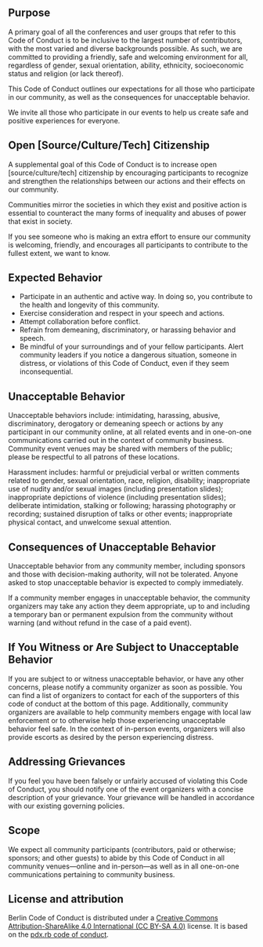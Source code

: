 Purpose
-------

A primary goal of all the conferences and user groups that refer to this Code of Conduct is to be inclusive to the largest number of contributors, with the most varied and diverse backgrounds possible. As such, we are committed to providing a friendly, safe and welcoming environment for all, regardless of gender, sexual orientation, ability, ethnicity, socioeconomic status and religion (or lack thereof).

This Code of Conduct outlines our expectations for all those who participate in our community, as well as the consequences for unacceptable behavior.

We invite all those who participate in our events to help us create safe and positive experiences for everyone.


Open [Source/Culture/Tech] Citizenship
--------------------------------------

A supplemental goal of this Code of Conduct is to increase open [source/culture/tech] citizenship by encouraging participants to recognize and strengthen the relationships between our actions and their effects on our community.

Communities mirror the societies in which they exist and positive action is essential to counteract the many forms of inequality and abuses of power that exist in society.

If you see someone who is making an extra effort to ensure our community is welcoming, friendly, and encourages all participants to contribute to the fullest extent, we want to know.


Expected Behavior
-----------------

*	Participate in an authentic and active way. In doing so, you contribute to the health and longevity of this community.
*	Exercise consideration and respect in your speech and actions.
*	Attempt collaboration before conflict.
*	Refrain from demeaning, discriminatory, or harassing behavior and speech.
*	Be mindful of your surroundings and of your fellow participants. Alert community leaders if you notice a dangerous situation, someone in distress, or violations of this Code of Conduct, even if they seem inconsequential.


Unacceptable Behavior
---------------------

Unacceptable behaviors include: intimidating, harassing, abusive, discriminatory, derogatory or demeaning speech or actions by any participant in our community online, at all related events and in one-on-one communications carried out in the context of community business. Community event venues may be shared with members of the public; please be respectful to all patrons of these locations.

Harassment includes: harmful or prejudicial verbal or written comments related to gender, sexual orientation, race, religion, disability; inappropriate use of nudity and/or sexual images (including presentation slides); inappropriate depictions of violence (including presentation slides); deliberate intimidation, stalking or following; harassing photography or recording; sustained disruption of talks or other events; inappropriate physical contact, and unwelcome sexual attention.


Consequences of Unacceptable Behavior
-------------------------------------

Unacceptable behavior from any community member, including sponsors and those with decision-making authority, will not be tolerated.
Anyone asked to stop unacceptable behavior is expected to comply immediately.

If a community member engages in unacceptable behavior, the community organizers may take any action they deem appropriate, up to and including a temporary ban or permanent expulsion from the community without warning (and without refund in the case of a paid event).


If You Witness or Are Subject to Unacceptable Behavior
------------------------------------------------------

If you are subject to or witness unacceptable behavior,
or have any other concerns, please notify a community organizer as soon as
possible. You can find a list of organizers to contact for each of the
supporters of this code of conduct at the bottom of this page. Additionally,
community organizers are available to help community members engage with local law enforcement or to otherwise help those experiencing unacceptable behavior feel safe. In the context of in-person events, organizers will also provide escorts as desired by the person experiencing distress.


Addressing Grievances
---------------------

If you feel you have been falsely or unfairly accused of violating this Code of Conduct, you should notify one of the event organizers with a concise description of your grievance. Your grievance will be handled in accordance with our existing governing policies.


Scope
-----

We expect all community participants (contributors, paid or otherwise; sponsors; and other guests) to abide by this Code of Conduct in all community venues—online and in-person—as well as in all one-on-one communications pertaining to community business.


License and attribution
-----------------------

Berlin Code of Conduct is distributed under a [Creative Commons Attribution-ShareAlike 4.0 International (CC BY-SA 4.0)](https://creativecommons.org/licenses/by-sa/4.0/) license. It is based on the [pdx.rb code of conduct](http://pdxruby.org/codeofconduct).
